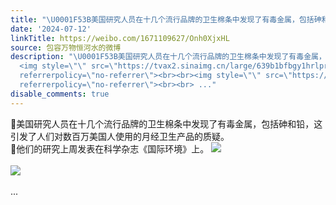 ```yaml
---
title: "\U0001F53B美国研究人员在十几个流行品牌的卫生棉条中发现了有毒金属，包括砷和铅，这引发了人们对数百万美国人使用的月经卫生产品的质疑。\U0001F53B他们的研究上周发表在科..."
date: '2024-07-12'
linkTitle: https://weibo.com/1671109627/Onh0XjxHL
source: 包容万物恒河水的微博
description: "\U0001F53B美国研究人员在十几个流行品牌的卫生棉条中发现了有毒金属，包括砷和铅，这引发了人们对数百万美国人使用的月经卫生产品的质疑。<br>\U0001F53B他们的研究上周发表在科学杂志《国际环境》上。
  <img style=\"\" src=\"https://tvax2.sinaimg.cn/large/639b1bfbgy1hrlprbks25j20zu1kmk4s.jpg\"
  referrerpolicy=\"no-referrer\"><br><br><img style=\"\" src=\"https://tvax1.sinaimg.cn/large/639b1bfbgy1hrlpr9xmxtj20zu14ygwa.jpg\"
  referrerpolicy=\"no-referrer\"><br><br> ..."
disable_comments: true
---
```

🔻美国研究人员在十几个流行品牌的卫生棉条中发现了有毒金属，包括砷和铅，这引发了人们对数百万美国人使用的月经卫生产品的质疑。<br>🔻他们的研究上周发表在科学杂志《国际环境》上。 <img style="" src="https://tvax2.sinaimg.cn/large/639b1bfbgy1hrlprbks25j20zu1kmk4s.jpg" referrerpolicy="no-referrer"><br><br><img style="" src="https://tvax1.sinaimg.cn/large/639b1bfbgy1hrlpr9xmxtj20zu14ygwa.jpg" referrerpolicy="no-referrer"><br><br> ...
